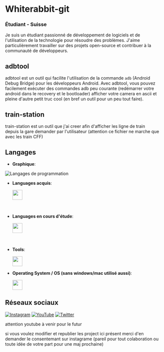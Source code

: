 # Whiterabbit-git

### Étudiant - Suisse

Je suis un étudiant passionné de développement de logiciels et de l'utilisation de la technologie pour résoudre des problèmes. J'aime particulièrement travailler sur des projets open-source et contribuer à la communauté de développeurs.

## adbtool

adbtool est un outil qui facilite l'utilisation de la commande `adb` (Android Debug Bridge) pour les développeurs Android. Avec adbtool, vous pouvez facilement exécuter des commandes adb peu courante (redémarrer votre android dans le recovery et le bootloader) afficher votre camera en ascii et pleine d'autre petit truc cool (en bref un outil pour un peu tout faire).

## train-station

train-station est un outil que j'ai creer afin d'afficher les ligne de train depuis la gare demander par l'utilisateur (attention ce fichier ne marche que avec les train CFF)





## Langages
- **Graphique**:

![Langages de programmation](https://github-readme-stats.vercel.app/api/top-langs?username=whiterabbit-git&langs_count=3&show_icons=true&locale=fr&layout=compact&theme=dark)



- **Languages acquis**:
	<p>
	  <a href="https://skillicons.dev">	
		<img height="32"src="https://skillicons.dev/icons?i=html,python&theme=dark" />
	  </a>
	</p>

<br>

- **Languages en cours d'étude**:
	<p>
	  <a href="https://skillicons.dev">	
		<img height="32"src="https://skillicons.dev/icons?i=c,cpp,cs,css,javascript,php,java&theme=dark" />
	  </a>
	</p>

<br>

- **Tools**:
	<p>
	  <a href="https://skillicons.dev">	
		<img height="32"src="https://skillicons.dev/icons?i=vim,wordpress,discord,git,github,vscode,visualstudio,eclipse,atom&theme=dark" />
	  </a>
	</p>	
 - **Operating System / OS (sans windows/mac utilisé aussi)**:	
	<p>
	  <a href="https://skillicons.dev">	
		<img height="32"src="https://skillicons.dev/icons?i=linux,raspberrypi&theme=dark" />
	  </a>
	</p>

	

 
 
## Réseaux sociaux

[![Instagram](https://camo.githubusercontent.com/32de3d6ae0d152d74e6672352d26fa61f265b2bddbca55655b4c413a97c17385/68747470733a2f2f696d672e736869656c64732e696f2f7374617469632f76313f7374796c653d666f722d7468652d6261646765266d6573736167653d496e7374616772616d26636f6c6f723d453434303546266c6f676f3d496e7374616772616d266c6f676f436f6c6f723d464646464646266c6162656c3d)](https://www.instagram.com/whiterabbit.gitgithub)
[![YouTube](https://camo.githubusercontent.com/9bbd418eba4e5ca72da9663efab9d832ebec5e1b1141c6edad4fdb618e262958/68747470733a2f2f696d672e736869656c64732e696f2f7374617469632f76313f7374796c653d666f722d7468652d6261646765266d6573736167653d596f755475626526636f6c6f723d464630303030266c6f676f3d596f7554756265266c6f676f436f6c6f723d464646464646266c6162656c3d)](https://www.youtube.com/channel/votre_compte)
[![Twitter](https://camo.githubusercontent.com/0bd066115a3d5d3b06c206ac73e483bc237e6ff7c61f9ba3262e683581de9718/68747470733a2f2f696d672e736869656c64732e696f2f7374617469632f76313f7374796c653d666f722d7468652d6261646765266d6573736167653d5477697474657226636f6c6f723d314441314632266c6f676f3d54776974746572266c6f676f436f6c6f723d464646464646266c6162656c3d)](https://twitter.com/whiterabbit904)

attention youtube à venir pour le futur

si vous voulez modifier et republier les project ici présent merci d'en demander le consentemant sur instagrame (pareil pour tout colaboration ou toute idée de votre part pour une maj prochaine)
